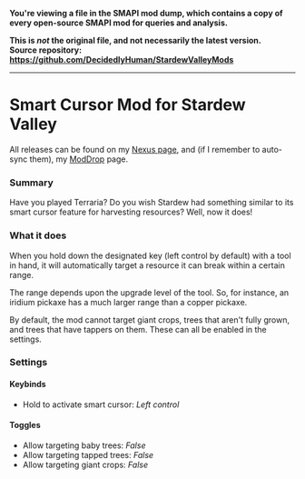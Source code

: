 **You're viewing a file in the SMAPI mod dump, which contains a copy of every open-source SMAPI mod
for queries and analysis.**

**This is _not_ the original file, and not necessarily the latest version.**  
**Source repository: https://github.com/DecidedlyHuman/StardewValleyMods**

----

Smart Cursor Mod for Stardew Valley
===

All releases can be found on my [Nexus page](https://www.nexusmods.com/users/79440738?tab=user+files), and (if I
remember to auto-sync them), my [ModDrop](https://www.moddrop.com/stardew-valley/profile/251772/mods) page.

### Summary

Have you played Terraria? Do you wish Stardew had something similar to its smart cursor feature for harvesting
resources? Well, now it does!

### What it does

When you hold down the designated key (left control by default) with a tool in hand, it will automatically target a
resource it can break within a certain range.

The range depends upon the upgrade level of the tool. So, for instance, an iridium pickaxe has a much larger range than
a copper pickaxe.

By default, the mod cannot target giant crops, trees that aren't fully grown, and trees that have tappers on them. These
can all be enabled in the settings.

### Settings

#### Keybinds

* Hold to activate smart cursor: *Left control*

#### Toggles

* Allow targeting baby trees: *False*
* Allow targeting tapped trees: *False*
* Allow targeting giant crops: *False*

